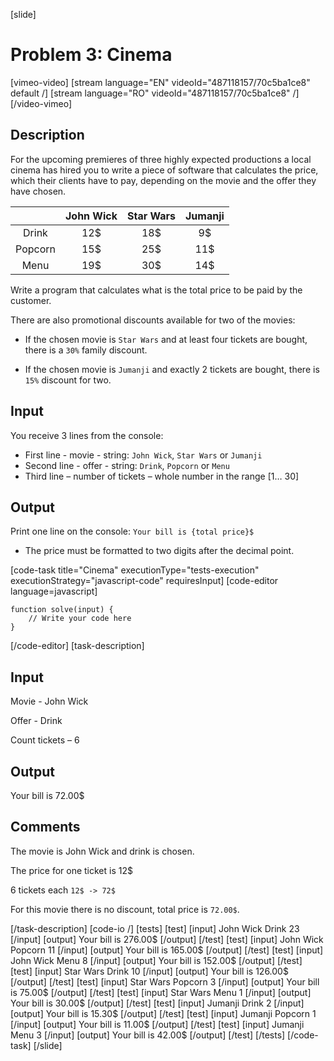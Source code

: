 [slide]
# Problem 3: Cinema

[vimeo-video]
[stream language="EN" videoId="487118157/70c5ba1ce8" default /]
[stream language="RO" videoId="487118157/70c5ba1ce8"  /]
[/video-vimeo]

## Description
For the upcoming premieres of three highly expected productions a local cinema has hired you to write a piece of software that calculates the price, which their clients have to pay, depending on the movie and the offer they have chosen.

| | John Wick      | Star Wars | Jumanji   |
|:---:    | :---:       |    :----:   |   :---:     |
| Drink | 12$ | 18$ | 9$ |
| Popcorn | 15$ | 25$ | 11$ |
| Menu | 19$ | 30$ | 14$ |

Write a program that calculates what is the total price to be paid by the customer. 

There are also promotional discounts available for two of the movies:

- If the chosen movie is `Star Wars` and at least four tickets are bought, there is a `30%` family discount.

- If the chosen movie is `Jumanji` and exactly 2 tickets are bought, there is `15%` discount for two.

## Input
You receive 3 lines from the console:
- First line - movie - string: `John Wick`, `Star Wars` or `Jumanji`
- Second line - offer - string: `Drink`, `Popcorn` or `Menu`
- Third line – number of tickets  – whole number in the range \[1… 30\]

## Output
Print one line on the console: `Your bill is {total price}$`
 * The price must be formatted to two digits after the decimal point.

[code-task title="Cinema" executionType="tests-execution" executionStrategy="javascript-code" requiresInput]
[code-editor language=javascript]
```
function solve(input) {
	// Write your code here
}
```
[/code-editor]
[task-description]
## Input
Movie - John Wick

Offer - Drink

Count tickets – 6

## Output
Your bill is 72.00$

## Comments
The movie is John Wick and drink is chosen.

The price for one ticket is 12\$

6 tickets each `12$ -> 72$`

For this movie there is no discount, total price is `72.00$`. 

[/task-description]
[code-io /]
[tests]
[test]
[input]
John Wick
Drink
23
[/input]
[output]
Your bill is 276.00$
[/output]
[/test]
[test]
[input]
John Wick
Popcorn
11
[/input]
[output]
Your bill is 165.00$
[/output]
[/test]
[test]
[input]
John Wick
Menu
8
[/input]
[output]
Your bill is 152.00$
[/output]
[/test]
[test]
[input]
Star Wars
Drink
10
[/input]
[output]
Your bill is 126.00$
[/output]
[/test]
[test]
[input]
Star Wars
Popcorn
3
[/input]
[output]
Your bill is 75.00$
[/output]
[/test]
[test]
[input]
Star Wars
Menu
1
[/input]
[output]
Your bill is 30.00$
[/output]
[/test]
[test]
[input]
Jumanji
Drink
2
[/input]
[output]
Your bill is 15.30$
[/output]
[/test]
[test]
[input]
Jumanji
Popcorn
1
[/input]
[output]
Your bill is 11.00$
[/output]
[/test]
[test]
[input]
Jumanji
Menu
3
[/input]
[output]
Your bill is 42.00$
[/output]
[/test]
[/tests]
[/code-task]
[/slide]